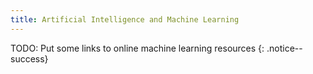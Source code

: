 ```yaml
---
title: Artificial Intelligence and Machine Learning
---
```


TODO: Put some links to online machine learning resources
{: .notice--success}